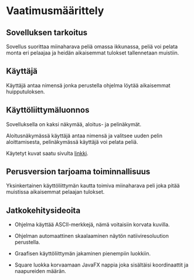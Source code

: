 # Vaatimusmäärittely

## Sovelluksen tarkoitus

Sovellus suorittaa miinaharava peliä omassa ikkunassa, peliä voi pelata monta eri pelaajaa ja heidän aikaisemmat tulokset tallennetaan muistiin.

## Käyttäjä

Käyttäjä antaa nimensä jonka perustella ohjelma löytää aikaisemmat huipputuloksen.

## Käyttöliittymäluonnos

Sovelluksella on kaksi näkymää, aloitus- ja pelinäkymät.

Aloitusnäkymässä käyttäjä antaa nimensä ja valitsee uuden pelin aloittamisesta, pelinäkymässä käyttäjä voi pelata peliä.

Käytetyt kuvat saatu sivulta [linkki](https://www.pngguru.com/).

## Perusversion tarjoama toiminnallisuus

Yksinkertainen käyttöliittymän kautta toimiva miinaharava peli joka pitää muistissa aikaisemmat pelaajan tulokset. 

## Jatkokehitysideoita

* Ohjelma käyttää ASCII-merkkejä, nämä voitaisiin korvata kuvilla.

* Ohjelman automaattinen skaalaaminen näytön natiiviresoluution perustella.

* Graafisen käyttöliittymän jakaminen pienempiin luokkiin.

* Square luokka korvaamaan JavaFX nappia joka sisältäisi koordinaattit ja naapureiden määrän.



